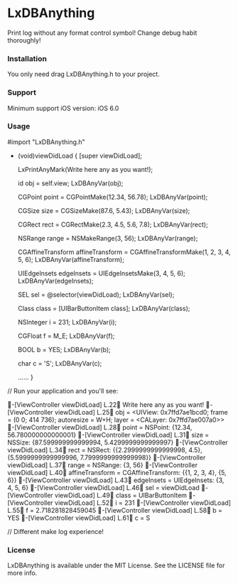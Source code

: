 # LxDBAnything
Print log without any format control symbol! Change debug habit thoroughly!

### Installation
You only need drag LxDBAnything.h to your project.

### Support
Minimum support iOS version: iOS 6.0

### Usage

#import "LxDBAnything.h"

- (void)viewDidLoad
{
    [super viewDidLoad];

    LxPrintAnyMark(Write here any as you want!);

    id obj = self.view;
    LxDBAnyVar(obj);

    CGPoint point = CGPointMake(12.34, 56.78);
    LxDBAnyVar(point);

    CGSize size = CGSizeMake(87.6, 5.43);
    LxDBAnyVar(size);

    CGRect rect = CGRectMake(2.3, 4.5, 5.6, 7.8);
    LxDBAnyVar(rect);

    NSRange range = NSMakeRange(3, 56);
    LxDBAnyVar(range);

    CGAffineTransform affineTransform = CGAffineTransformMake(1, 2, 3, 4, 5, 6);
    LxDBAnyVar(affineTransform);

    UIEdgeInsets edgeInsets = UIEdgeInsetsMake(3, 4, 5, 6);
    LxDBAnyVar(edgeInsets);

    SEL sel = @selector(viewDidLoad);
    LxDBAnyVar(sel);

    Class class = [UIBarButtonItem class];
    LxDBAnyVar(class);

    NSInteger i = 231;
    LxDBAnyVar(i);

    CGFloat f = M_E;
    LxDBAnyVar(f);

    BOOL b = YES;
    LxDBAnyVar(b);

    char c = 'S';
    LxDBAnyVar(c);

    ......
}

// Run your application and you'll see:

🎈-[ViewController viewDidLoad] L.22📍 Write here any as you want!
🎈-[ViewController viewDidLoad] L.25📍 obj = <UIView: 0x7ffd7ae1bcd0; frame = (0 0; 414 736); autoresize = W+H; layer = <CALayer: 0x7ffd7ae007a0>>
🎈-[ViewController viewDidLoad] L.28📍 point = NSPoint: {12.34, 56.780000000000001}
🎈-[ViewController viewDidLoad] L.31📍 size = NSSize: {87.599999999999994, 5.4299999999999997}
🎈-[ViewController viewDidLoad] L.34📍 rect = NSRect: {{2.2999999999999998, 4.5}, {5.5999999999999996, 7.7999999999999998}}
🎈-[ViewController viewDidLoad] L.37📍 range = NSRange: {3, 56}
🎈-[ViewController viewDidLoad] L.40📍 affineTransform = CGAffineTransform: {{1, 2, 3, 4}, {5, 6}}
🎈-[ViewController viewDidLoad] L.43📍 edgeInsets = UIEdgeInsets: {3, 4, 5, 6}
🎈-[ViewController viewDidLoad] L.46📍 sel = viewDidLoad
🎈-[ViewController viewDidLoad] L.49📍 class = UIBarButtonItem
🎈-[ViewController viewDidLoad] L.52📍 i = 231
🎈-[ViewController viewDidLoad] L.55📍 f = 2.718281828459045
🎈-[ViewController viewDidLoad] L.58📍 b = YES
🎈-[ViewController viewDidLoad] L.61📍 c = S

//  Different make log experience!

### License
LxDBAnything is available under the MIT License. See the LICENSE file for more info.